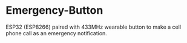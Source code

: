 # Emergency-Button
ESP32 (ESP8266) paired with 433MHz wearable button to make a cell phone call as an emergency notification.
